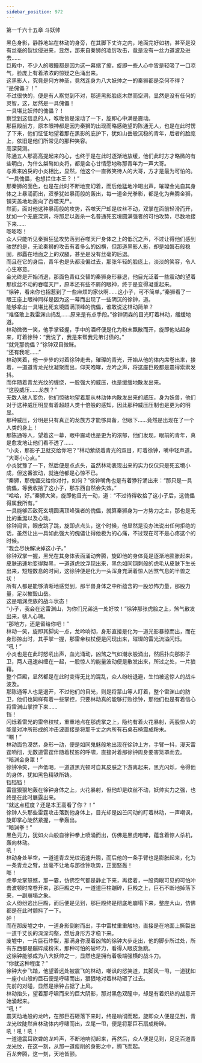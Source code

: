 ```yaml
---
sidebar_position: 972
---
```

 第一千六十五章 斗妖帅


黑色身影，静静地站在林动的身旁，在其脚下丈许之内，地面完好如初，甚至是没有丝毫的裂纹侵进来，显然，那来自秦狮的凌厉攻击，竟是没有一丝力道波及进去……  
巨殿中，不少人的眼瞳都是因为这一幕缩了缩，旋即一些人心中皆是轻吸了一口凉气，脸庞上有着浓浓的惊疑之色涌出来。  
这黑影人，究竟是何方神圣，竟然连身为八大妖帅之一的秦狮都是奈何不得？  
“是傀儡？！”  
不过很快的，便是有人察觉到不对，那道黑影脸庞木然而空洞，显然是没有任何的灵智，这，居然是一具傀儡！  
一具堪比妖帅的傀儡？！  
察觉到这信息的人，喉咙皆是滚动了一下，旋即心中满是震动。  
那巨殿前方，原本眼神都是因为秦狮的出现而略感绝望的陈通无人，也是在此时愣了下来，他们怔怔地望着那在黑影的庇护下，犹如山岳般沉稳的青年，后者的脸庞上，依旧是他们所常见的那种笑容。  
高深莫测。  
陈通五人那高高提起来的心，也终于是在此时逐渐地放缓，他们此时方才略微的有些明白，为什么桀骜如炎将，都是会心甘情愿地称那青年为一声大哥。  
与素来凶戾的小炎相比，显然，他这个一直微笑待人的大哥，方才是最为可怕的。  
“一具傀儡，也想拦住本王？！”  
那秦狮的面色，也是在此时不断地变幻着，而后他猛地冷喝出声，璀璨金光自其身体之上暴涌而出，双拳犹如暴雨般的轰出，每一道金光拳影，都是化为奔腾金狮，铺天盖地地轰向了吞噬天尸。  
然而，面对他这种暴雨般的攻势，吞噬天尸却是纹丝不动，双掌在面前轻滑而开，犹如一个无底深洞，将那足以轰杀一名普通死玄境圆满强者的可怕攻势，尽数地接下来……  
嘭嘭嘭！  
众人只能听见秦狮狂猛攻势落到吞噬天尸身体之上的低沉之声，不过让得他们感到骇然的是，无论秦狮的攻击有着多么的凶横，但那道黑影人影，却是如磐石般稳固，那矗在地面之上的双腿，甚至是没有丝毫的后退。  
而且在它的身后，青年也是头都没偏过去，那张年轻的脸庞上，淡淡的笑容，令人心生寒意。  
金光终是开始消退，那面色青红交替的秦狮身形暴退，他目光泛着一些震动的望着那纹丝不动的吞噬天尸，原本还有些不屑的眼神，终于是变得凝重起来。  
“徐钟，看来你也招惹到了一些麻烦的家伙啊……这小子，可不简单。”秦狮看了一眼王座上眼神同样是因为这一幕而出现了一些阴沉的徐钟，道。  
能够拿出一具堪比死玄境圆满顶峰的傀儡，谁敢说这林动简单？  
“难怪敢上我雷渊山捣乱……原来是有点手段。”徐钟阴森的目光盯着林动，缓缓地道。  
林动微微一笑，他手掌轻握，手中的酒杯便是化为粉末飘散而开，旋即他站起身来，盯着徐钟：“我说了，我是来帮我兄弟讨债的。”  
“就凭那傀儡？”徐钟双目微眯。  
“还有我呢……”  
林动笑着，他一步步的对着徐钟走去，璀璨的青光，开始从他的体内席卷出来，接着，一道道青龙光纹凝聚而出，仰天咆哮，龙吟之声，将这座巨殿都是震得索索发抖。  
而伴随着青龙光纹的缠绕，一股强大的威压，也是缓缓地散发出来。  
“这股威压……龙族？”  
无数人骇人变色，他们惊骇地望着那从林动体内散发出来的威压，身为妖兽，他们对于这种威压明显有着超越人类十倍般的感知，因此那种威压压制也是更为的明显。  
那种威压，分明是只有真正的龙族方才能够具备，但眼下……竟然是出现在了一个人类的身上！  
那陈通等人，望着这一幕，眼中震动也是更为的浓郁，他们发现，眼前的青年，真是愈发地让他们看不透了……  
“小炎，那影子卫就交给你吧？”林动萦绕着青光的双目，盯着徐钟，嘴中轻声道。  
“大哥小心点。”  
小炎犹豫了一下，然后便是点点头，虽然林动表现出来的实力仅仅只是死玄境小成，但这番波动，就连他都是心惊不已。  
“秦狮，那傀儡交给你对付，如何？”徐钟嘴角也是有着狰狞涌出来：“那只是一具傀儡，等我收拾了这小子，那东西自然会失效。”  
“哈哈，好。”秦狮大笑，旋即他目光一动，道：“不过待得收拾了这小子后，这傀儡得属我所有。”  
一具能够匹敌死玄境圆满顶峰强者的傀儡，就算秦狮身为一方势力之主，那也是无比的垂涎以及心动。  
徐钟闻言，眼皮跳了跳，旋即点点头，这个时候，他显然是没办法说出任何拒绝的话，虽然让出一具如此强大的傀儡让得他极为的心痛，不过现在可不是心疼这个的时候。  
“我会尽快解决掉这小子。”  
徐钟双掌一握，黑光在其身体表面涌动奔腾，旋即他的身体竟是逐渐地膨胀起来，皮肤迅速地变得黝黑，一道道虎纹浮现出来，黑色如同钢刺般的虎毛从皮肤下生长出来，短短数息的时间，这徐钟便是化为一头浑身充满着惊人凶煞气息的半兽之状！  
所有人都是能够清晰地感觉到，那半兽身体之中所蕴含的一股恐怖力量，那股力量，足以摧毁山岳。  
这是暗渊虎族的战斗状态！  
“小子，我会在这雷渊山，为你们兄弟选一处好坟！”徐钟那张虎脸之上，煞气散发出来，骇人心魄。  
“那地方，还是留给你吧！”  
林动一笑，旋即其脚尖一点，龙吟响彻，身形直接是化为一道光影暴掠而出，而在身形掠出时，其手掌一握，那雷帝权杖便是闪现出来，璀璨的雷光流溢闪烁。  
“吼！”  
小炎也是在此时怒吼出声，血光涌动，凶煞之气如潮水般涌出，然后扑向那影子卫，两人迅速纠缠在一起，一股惊人的能量波动便是散发出来，所过之处，一片狼藉。  
整个巨殿，显然都是在此时变得无比的混乱，众人纷纷退避，生怕被这惊人的战斗波及。  
那陈通等人也是退开，不过他们的目光，则是将蒙山等人盯着，整个雷渊山的防卫，他们也同样有着一些掌控，只要林动真的能够打败徐钟，那他们也是有着信心将雷渊山掌控下来……  
铛！  
闪烁着雷光的雷帝权杖，重重地点在那虎掌之上，隐约有着火花暴射，两股惊人的能量对冲所形成的冲击波直接是将那千丈之内所有石桌石椅震成粉末。  
“唰！”  
林动面色漠然，身形一动，便是如同鬼魅般地出现在徐钟上方，手臂一抖，漫天雷霆响彻，无数道雷霆伴随着杖影的呼啸，直接对着那徐钟周身要害笼罩而去。  
“暗渊金身罩！”  
徐钟冷笑，一声低喝，一道道黑光顿时自其皮肤之下游离起来，黑光闪烁，令得他的身体，犹如黑色精铁所铸。  
铛铛铛！  
雷霆狠狠地轰在徐钟身体之上，火花暴射，但他却是纹丝不动，妖帅实力之强，也终是在此时展露出来。  
“就这点程度？还是本王高看了你？！”  
徐钟人头那些雷霆攻击落到他身体上，目光却是凶芒闪动的盯着林动，一声嘲讽，旋即掌心陡然紧握，一拳轰出。  
“暗渊拳！”  
黑色元力，犹如火山般自徐钟拳上喷涌而出，仿佛是黑虎咆哮，蕴含着惊人杀机，轰向林动。  
吼！  
林动身处半空，一道道青龙光纹迅速升腾，而后他的一条手臂也是膨胀起来，化为一条青龙之臂，丝毫不让地与那徐钟攻势，正面怒轰！  
嘭！  
虎拳龙掌怒憾，那一霎，仿佛空气都是静止下来，再接着，一股肉眼可见的可怕冲击波顿时席卷开来，那巨殿之中，一道道巨柱蹦碎，巨殿之上，巨石不断地掉落下来，一副崩塌之象。  
众人纷纷逃出巨殿，而后便是见到，那巨殿终是彻底地崩塌下来，整座大山，仿佛都是在此时颤抖了一下。  
砰！  
而在那废墟之中，一道身影倒射而出，手中雷杖重重触地，直接是在地面上撕裂出一道千丈长的深深沟壑，然后身形方才稳下来。  
废墟中，一片巨石炸裂，那满身弥漫着凶煞的徐钟大步走出，他的脚步所过处，所有东西都是蹦碎成粉末，那种可怕的破坏力，看得人眼皮急跳。  
这徐钟能够成为八大妖帅之一，显然也是拥有着极端强横的战斗力。  
“你就这种程度？”  
徐钟大步飞踏，他望着远处被震飞的林动，嘲讽的怒笑道，其脚风一甩，一道犹如一座小山般的巨石便是呼啸而出，狠狠地对着林动砸了过去。  
先前的对碰，显然是徐钟占据了上风。  
林动抬头，望着那呼啸而来的巨大阴影，那对黑色双瞳中，却是有着炽热的战意开始涌起来。  
“吼！”  
震天动地般的龙吟，在那巨石砸落下来时，终是响彻而起，旋即众人便是见到，青龙光纹陡然自林动体内呼啸而出，龙尾一甩，便是将那巨石扇成粉碎。  
吼！吼！吼！  
一道道震耳欲聋的龙吟声，不断地响彻起来，再然后，众人便是见到，足足百道青龙光纹，在这一刻，从那一道瘦削的身影之中，腾飞而起。  
百龙奔腾，这一刻，天地皆颤。  
  
  
